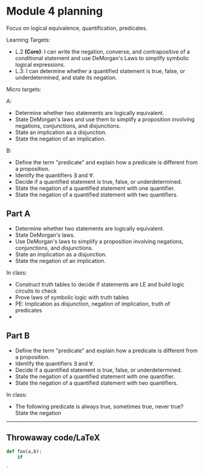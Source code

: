 # Module 4 planning

Focus on logical equivalence, quantification, predicates. 

Learning Targets: 

  + L.2 **(Core)**: I can write the negation, converse, and contrapositive of a conditional statement and use DeMorgan's Laws to simplify symbolic logical expressions. 
  + L.3: I can determine whether a quantified statement is true, false, or underdetermined, and state its negation. 

Micro targets: 

A: 
- Determine whether two statements are logically equivalent. 
- State DeMorgan's laws and use them to simplify a proposition involving negations, conjunctions, and disjunctions. 
- State an implication as a disjunction. 
- State the negation of an implication. 

B:

- Define the term "predicate" and explain how a predicate is different from a proposition. 
- Identify the quantifiers $\exists$ and $\forall$. 
- Decide if a quantified statement is true, false, or underdetermined.
- State the negation of a quantified statement with one quantifier. 
- State the negation of a quantified statement with two quantifiers. 

## Part A


- Determine whether two statements are logically equivalent. 
- State DeMorgan's laws.
- Use DeMorgan's laws to simplify a proposition involving negations, conjunctions, and disjunctions. 
- State an implication as a disjunction. 
- State the negation of an implication. 

In class: 
- Construct truth tables to decide if statements are LE and build logic circuits to check 
- Prove laws of symbolic logic with truth tables
- PE: Implication as disjunction, negation of implication, truth of predicates 
- 


## Part B

- Define the term "predicate" and explain how a predicate is different from a proposition. 
- Identify the quantifiers $\exists$ and $\forall$. 
- Decide if a quantified statement is true, false, or underdetermined.
- State the negation of a quantified statement with one quantifier. 
- State the negation of a quantified statement with two quantifiers. 

In class:

- The following predicate is always true, sometimes true, never true? State the negation 

----

## Throwaway code/LaTeX

```python
def foo(a,b):
	if 
```

`
<!--stackedit_data:
eyJoaXN0b3J5IjpbLTE4NjAxMDQxMCw0MDg5MDcwNjBdfQ==
-->